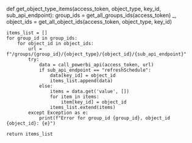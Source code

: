def get_object_type_items(access_token, object_type, key_id, sub_api_endpoint):
    group_ids = get_all_groups_ids(access_token)
    _, object_ids = get_all_object_ids(access_token, object_type, key_id)
    
    items_list = []
    for group_id in group_ids:
        for object_id in object_ids:
            url = f"/groups/{group_id}/{object_type}/{object_id}/{sub_api_endpoint}"
            try:
                data = call_powerbi_api(access_token, url)
                if sub_api_endpoint == "refreshSchedule":
                    data[key_id] = object_id
                    items_list.append(data)
                else:
                    items = data.get('value', [])
                    for item in items:
                        item[key_id] = object_id
                    items_list.extend(items)
            except Exception as e:
                print(f"Error for group_id {group_id}, object_id {object_id}: {e}")
    
    return items_list
